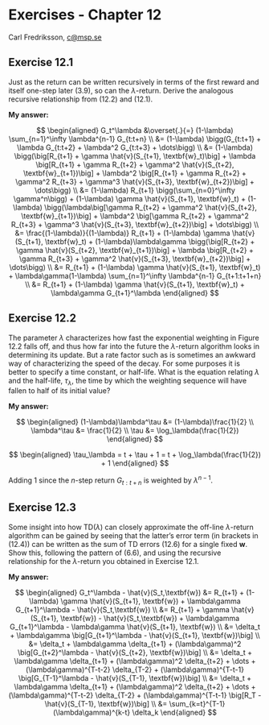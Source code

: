 # Exercises - Chapter 12

Carl Fredriksson, c@msp.se

## Exercise 12.1

Just as the return can be written recursively in terms of the first reward and itself one-step later (3.9), so can the $\lambda$-return. Derive the analogous recursive relationship from (12.2) and (12.1).

**My answer:**

$$
\begin{aligned}
G_t^\lambda &\overset{.}{=} (1-\lambda) \sum_{n=1}^\infty \lambda^{n-1} G_{t:t+n} \\
&= (1-\lambda) \bigg(G_{t:t+1} + \lambda G_{t:t+2} + \lambda^2 G_{t:t+3} + \dots\bigg) \\
&= (1-\lambda) \bigg(\big[R_{t+1} + \gamma \hat{v}(S_{t+1}, \textbf{w}_t)\big] + \lambda \big[R_{t+1} + \gamma R_{t+2} + \gamma^2 \hat{v}(S_{t+2}, \textbf{w}_{t+1})\big] + \lambda^2 \big[R_{t+1} + \gamma R_{t+2} + \gamma^2 R_{t+3} + \gamma^3 \hat{v}(S_{t+3}, \textbf{w}_{t+2})\big] + \dots\bigg) \\
&= (1-\lambda) R_{t+1} \bigg(\sum_{n=0}^\infty \gamma^n\bigg) + (1-\lambda) \gamma \hat{v}(S_{t+1}, \textbf{w}_t) + (1-\lambda) \bigg(\lambda\big[\gamma R_{t+2} + \gamma^2 \hat{v}(S_{t+2}, \textbf{w}_{t+1})\big] + \lambda^2 \big[\gamma R_{t+2} + \gamma^2 R_{t+3} + \gamma^3 \hat{v}(S_{t+3}, \textbf{w}_{t+2})\big] + \dots\bigg) \\
&= \frac{(1-\lambda)}{(1-\lambda)} R_{t+1} + (1-\lambda) \gamma \hat{v}(S_{t+1}, \textbf{w}_t) + (1-\lambda)\lambda\gamma \bigg(\big[R_{t+2} + \gamma \hat{v}(S_{t+2}, \textbf{w}_{t+1})\big] + \lambda \big[R_{t+2} + \gamma R_{t+3} + \gamma^2 \hat{v}(S_{t+3}, \textbf{w}_{t+2})\big] + \dots\bigg) \\
&= R_{t+1} + (1-\lambda) \gamma \hat{v}(S_{t+1}, \textbf{w}_t) + \lambda\gamma(1-\lambda) \sum_{n=1}^\infty \lambda^{n-1} G_{t+1:t+1+n} \\
&= R_{t+1} + (1-\lambda) \gamma \hat{v}(S_{t+1}, \textbf{w}_t) + \lambda\gamma G_{t+1}^\lambda
\end{aligned}
$$

## Exercise 12.2

The parameter $\lambda$ characterizes how fast the exponential weighting in Figure 12.2 falls off, and thus how far into the future the $\lambda$-return algorithm looks in determining its update. But a rate factor such as  is sometimes an awkward way of characterizing the speed of the decay. For some purposes it is better to specify a time constant, or half-life. What is the equation relating $\lambda$ and the half-life, $\tau_\lambda$, the time by which the weighting sequence will have fallen to half of its initial value?

**My answer:**

$$
\begin{aligned}
(1-\lambda)\lambda^\tau &= (1-\lambda)\frac{1}{2} \\
\lambda^\tau &= \frac{1}{2} \\
\tau &= \log_\lambda(\frac{1}{2})
\end{aligned}
$$

$$
\begin{aligned}
\tau_\lambda = t + \tau + 1 = t + \log_\lambda(\frac{1}{2}) + 1
\end{aligned}
$$

Adding 1 since the $n$-step return $G_{t:t+n}$ is weighted by $\lambda^{n-1}$.

## Exercise 12.3

Some insight into how TD($\lambda$) can closely approximate the off-line $\lambda$-return algorithm can be gained by seeing that the latter’s error term (in brackets in (12.4)) can be written as the sum of TD errors (12.6) for a single fixed $\textbf{w}$. Show this, following the pattern of (6.6), and using the recursive relationship for the $\lambda$-return you obtained in Exercise 12.1.

**My answer:**

$$
\begin{aligned}
G_t^\lambda - \hat{v}(S_t,\textbf{w}) &= R_{t+1} + (1-\lambda) \gamma \hat{v}(S_{t+1}, \textbf{w}) + \lambda\gamma G_{t+1}^\lambda - \hat{v}(S_t,\textbf{w}) \\
&= R_{t+1} + \gamma \hat{v}(S_{t+1}, \textbf{w}) - \hat{v}(S_t,\textbf{w}) + \lambda\gamma G_{t+1}^\lambda - \lambda\gamma \hat{v}(S_{t+1}, \textbf{w}) \\
&= \delta_t + \lambda\gamma \big[G_{t+1}^\lambda - \hat{v}(S_{t+1}, \textbf{w})\big] \\
&= \delta_t + \lambda\gamma \delta_{t+1} + (\lambda\gamma)^2 \big[G_{t+2}^\lambda - \hat{v}(S_{t+2}, \textbf{w})\big] \\
&= \delta_t + \lambda\gamma \delta_{t+1} + (\lambda\gamma)^2 \delta_{t+2} + \dots + (\lambda\gamma)^{T-t-2} \delta_{T-2} + (\lambda\gamma)^{T-t-1} \big[G_{T-1}^\lambda - \hat{v}(S_{T-1}, \textbf{w})\big] \\
&= \delta_t + \lambda\gamma \delta_{t+1} + (\lambda\gamma)^2 \delta_{t+2} + \dots + (\lambda\gamma)^{T-t-2} \delta_{T-2} + (\lambda\gamma)^{T-t-1} \big[R_T - \hat{v}(S_{T-1}, \textbf{w})\big] \\
&= \sum_{k=t}^{T-1} (\lambda\gamma)^{k-t} \delta_k
\end{aligned}
$$
